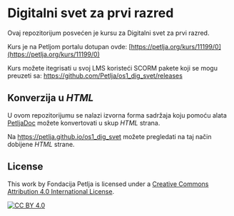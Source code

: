 # Digitalni svet za prvi razred

Ovaj repozitorijum posvećen je kursu za Digitalni svet za prvi razred. 

Kurs je na Petljom portalu dotupan ovde: [https://petlja.org/kurs/11199/0](https://petlja.org/kurs/11199/0)

Kurs možete itegrisati u svoj LMS koristeći SCORM pakete koji se mogu preuzeti sa: https://github.com/Petlja/os1_dig_svet/releases

## Konverzija u *HTML*

U ovom repozitorijumu se nalazi izvorna forma sadržaja koju pomoću alata [PetljaDoc](https://github.com/Petlja/PetljaDoc) možete konvertovati u skup *HTML* strana.

Na https://petlja.github.io/os1_dig_svet možete pregledati na taj način dobijene *HTML* strane.

## License

This work by Fondacija Petlja is licensed under a
[Creative Commons Attribution 4.0 International License][cc-by].

[![CC BY 4.0][cc-by-image]][cc-by]

[cc-by]: http://creativecommons.org/licenses/by/4.0/
[cc-by-image]: https://i.creativecommons.org/l/by/4.0/88x31.png

